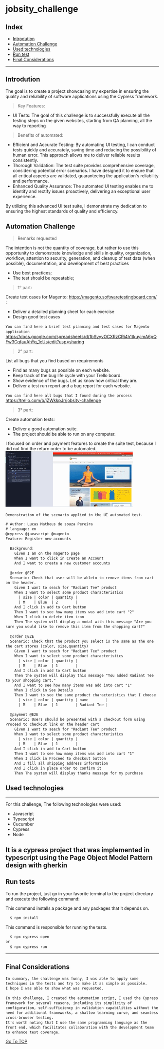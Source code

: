 # jobsity_challenge
## Index

- [Introdution](#Introdution)
- [Automation Challenge](#Automation-Challenge)
- [Used technologies](#used-technologies)
- [Run test](#run-test)
- [Final Considerations](#final-considerations)
---
## Introdution 

The goal is to create a project showcasing my expertise in ensuring the quality and reliability of software applications using the Cypress framework.

>Key Features:
* UI Tests: The goal of this challenge is to successfully execute all the testing steps on the given websites, starting
from QA planning, all the way to reporting

>Benefits of automated:
* Efficient and Accurate Testing: By automating UI testing, I can conduct tests quickly and accurately, saving time and reducing the possibility of human error. This approach allows me to deliver reliable results consistently.
* Thorough Validation: The test suite provides comprehensive coverage, considering potential error scenarios. I have designed it to ensure that all critical aspects are validated, guaranteeing the application's reliability and performance.
* Enhanced Quality Assurance: The automated UI testing enables me to identify and rectify issues proactively, delivering an exceptional user experience.

By utilizing this advanced UI test suite, I demonstrate my dedication to ensuring the highest standards of quality and efficiency.

## Automation Challenge

> Remarks requested

The intention is not the quantity of coverage, but rather to use this opportunity to demonstrate knowledge and skills in quality, organization, workflow, attention to security, generation, and cleanup of test data (when possible), documentation, and development of best practices
* Use best practices;
* The test should be repeatable;

>1° part:

Create test cases for Magento: https://magento.softwaretestingboard.com/ :
- Deliver a detailed planning sheet for each exercise
- Design good test cases

`You can find here a brief test planning and test cases for Magento application` https://docs.google.com/spreadsheets/d/1bSyyvOCXRzCRj4h1tkuyimA6pQFw3CqfauAhYq_1cUs/edit?usp=sharing


>2° part:

List all bugs that you find based on requirements
- Find as many bugs as possible on each website.
- Keep track of the bug life cycle with your Trello board.
- Show evidence of the bugs. Let us know how critical they are.
- Deliver a test run report and a bug report for each website.

`You can find here all bugs that I found during the process` https://trello.com/b/jZWkkpJr/jobsity-challenge

>3° part:

Create automation tests:
- Deliver a good automation suite.
- The project should be able to run on any computer.

I focused on order and payment features to create the suite test, because I did not find the return order to be automated. 
![plot](./folder/jobsity.gif)

`Demonstration of the scenario applied in the UI automated test.`

```gherkin
# Author: Lucas Matheus de souza Pereira
# language: en
@cypress @javascript @magento
Feature: Register new accounts

  Background:
    Given I am on the magento page
    When I want to click in Create an Account
    And I want to create a new customer accounts

  @order @E2E
  Scenario: Check that user will be ableto to remove items from cart on the header.
    Given I want to seach for "Radiant Tee" product
    When I want to select some product characteristics
      | size | color | quantity |
      | M    | Blue  | 2        |
    And I click in add to Cart button
    Then I want to see how many items was add into cart "2"
    When I click in delete item icon
    Then The system will display a modal with this message "Are you sure you would like to remove this item from the shopping cart?"

  @order @E2E
  Scenario: Check that the product you select is the same as the one the cart stores (color, size,quantity)
    Given I want to seach for "Radiant Tee" product
    When I want to select some product characteristics
      | size | color | quantity |
      | M    | Blue  | 1        |
    And I click in add to Cart button
    Then the system will display this message "You added Radiant Tee to your shopping cart."
    And I want to see how many items was add into cart "1"
    When I click in See Details
    Then I want to see the same product characteristics that I choose
      | size | color | quantity | name        |
      | M    | Blue  | 1        | Radiant Tee |

  @payment @E2E
  Scenario: Users should be presented with a checkout form using Proceed to checkout link on the header cart
    Given I want to seach for "Radiant Tee" product
    When I want to select some product characteristics
      | size | color | quantity |
      | M    | Blue  | 1        |
    And I click in add to Cart button
    Then I want to see how many items was add into cart "1"
    When I click in Proceed to checkout button
    And I fill all shipping address information
    And I click in place order to confirm it
    Then The system will display thanks message for my purchase

```

## Used technologies 
---
For this challenge, The following technologies were used:
- Javascript
- Typescript
- Cucumber
- Cypress
- Node

It is a cypress project that was implemented in typescript using the Page Object Model Pattern design with gherkin
---

## Run tests

To run the project, just go in your favorite terminal to the project directory and execute the following command:

This command installs a package and any packages that it depends on.
```bash
  $ npm install
```
This command is responsible for running the tests.
```bash
  $ npx cypress open
or
  $ npx cypress run
```
---
## Final Considerations
```
In summary, the challenge was funny, I was able to apply some techniques in the tests and try to make it as simple as possible. 
I hope I was able to show what was requested.

In this challenge, I created the automation script, I used the Cypress framework for several reasons, including its simplicity of configuration, self-sufficiency in validation capabilities without the need for additional frameworks, a shallow learning curve, and seamless cross-browser testing.
It's worth noting that I use the same programming language as the front end, which facilitates collaboration with the development team to enhance test coverage.
```
[Go To TOP](#TOP)


